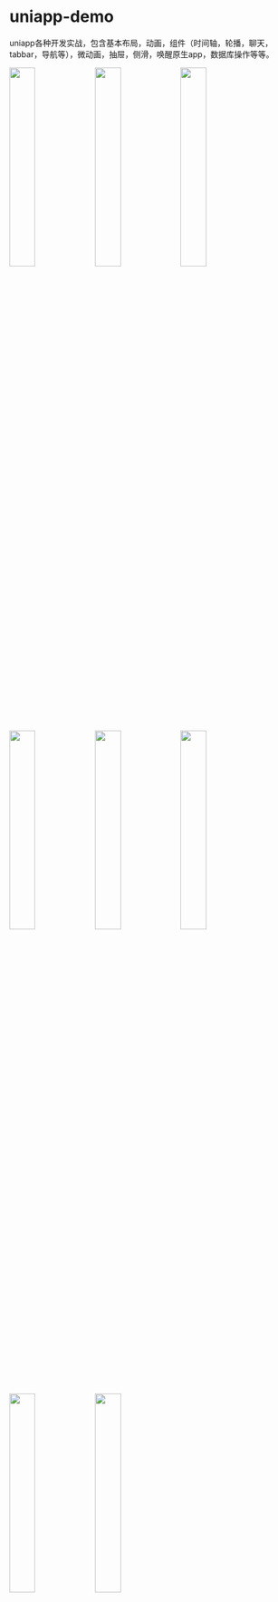 # uniapp-demo
uniapp各种开发实战，包含基本布局，动画，组件（时间轴，轮播，聊天，tabbar，导航等），微动画，抽屉，侧滑，唤醒原生app，数据库操作等等。

<img src="https://github.com/czl0325/uniapp-demo/blob/master/screenshot/screenshot1.png?raw=true" width="30%"><img src="https://github.com/czl0325/uniapp-demo/blob/master/screenshot/screenshot2.png?raw=true" width="30%"><img src="https://github.com/czl0325/uniapp-demo/blob/master/screenshot/screenshot3.png?raw=true" width="30%"><img src="https://github.com/czl0325/uniapp-demo/blob/master/screenshot/screenshot4.png?raw=true" width="30%"><img src="https://github.com/czl0325/uniapp-demo/blob/master/screenshot/screenshot5.png?raw=true" width="30%"><img src="https://github.com/czl0325/uniapp-demo/blob/master/screenshot/screenshot6.png?raw=true" width="30%"><img src="https://github.com/czl0325/uniapp-demo/blob/master/screenshot/screenshot7.png?raw=true" width="30%"><img src="https://github.com/czl0325/uniapp-demo/blob/master/screenshot/screenshot8.png?raw=true" width="30%">
